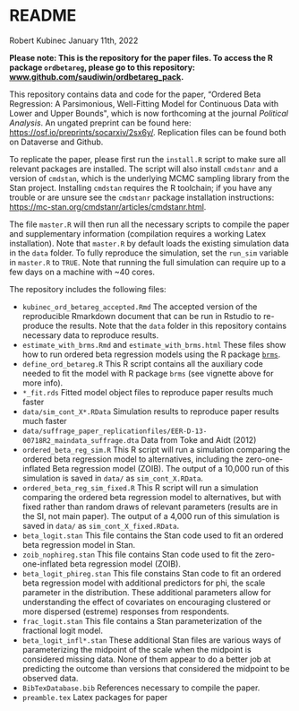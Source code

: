 README
================
Robert Kubinec
January  11th, 2022

**Please note: This is the repository for the paper files. To access the R package `ordbetareg`, please go to this repository: www.github.com/saudiwin/ordbetareg_pack.**

This repository contains data and code for the paper, “Ordered Beta Regression: A Parsimonious, Well-Fitting Model for Continuous Data with Lower and Upper Bounds", which is  now forthcoming at the journal *Political Analysis*. An ungated preprint can be found here: https://osf.io/preprints/socarxiv/2sx6y/. Replication files can be found both on Dataverse and Github. 

To replicate the paper, please first run the `install.R` script to make sure all relevant packages are installed. The script will also install `cmdstanr` and a version of `cmdstan`, which is the underlying MCMC sampling library from the Stan project. Installing `cmdstan` requires the R toolchain; if you have any trouble or are unsure see the `cmdstanr` package installation instructions: https://mc-stan.org/cmdstanr/articles/cmdstanr.html.

The file `master.R` will then run all the necessary scripts to compile the paper and supplementary information  (compilation requires a working Latex installation). Note that `master.R` by default loads the existing simulation data in the `data` folder. To fully reproduce the simulation, set the `run_sim` variable in `master.R` to `TRUE`. Note that running the full simulation can require up to a few days on a machine with ~40 cores. 

The repository includes the following files:

  - `kubinec_ord_betareg_accepted.Rmd` The accepted version of the reproducible Rmarkdown document that can
    be run in Rstudio to re-produce the results. Note that the `data`
    folder in this repository contains necessary data to reproduce
    results.
  - `estimate_with_brms.Rmd` and `estimate_with_brms.html` These files
    show how to run ordered beta regression models using the R package
    [`brms`](https://cran.r-project.org/web/packages/brms/vignettes/brms_overview.pdf).
  - `define_ord_betareg.R` This R script contains all the auxiliary code
    needed to fit the model with R package `brms` (see vignette above
    for more info).
  - `*_fit.rds` Fitted model object files to reproduce paper results much faster
  - `data/sim_cont_X*.RData` Simulation results to reproduce paper results much faster
  - `data/suffrage_paper_replicationfiles/EER-D-13-00718R2_maindata_suffrage.dta` Data from Toke and Aidt (2012)
  - `ordered_beta_reg_sim.R` This R script will run a simulation
    comparing the ordered beta regression model to alternatives,
    including the zero-one-inflated Beta regression model (ZOIB). The
    output of a 10,000 run of this simulation is saved in `data/` as `sim_cont_X.RData`.
  - `ordered_beta_reg_sim_fixed.R` This R script will run a simulation
    comparing the ordered beta regression model to alternatives, but with fixed rather than random draws 
    of relevant parameters (results are in the SI, not main paper). The
    output of a 4,000 run of this simulation is saved in `data/` as `sim_cont_X_fixed.RData`.
  - `beta_logit.stan` This file contains the Stan code used to fit an
    ordered beta regression model in Stan.
  - `zoib_nophireg.stan` This file contains Stan code used to fit the
    zero-one-inflated beta regression model (ZOIB).
  - `beta_logit_phireg.stan` This file constains Stan code to fit an
    ordered beta regression model with additional predictors for phi,
    the scale parameter in the distribution. These additional parameters
    allow for understanding the effect of covariates on encouraging
    clustered or more dispersed (estreme) responses from respondents.
  - `frac_logit.stan` This file contains a Stan parameterization of the 
    fractional logit model.
  - `beta_logit_infl*.stan` These additional Stan files are various ways
    of parameterizing the midpoint of the scale when the midpoint is
    considered missing data. None of them appear to do a better job at
    predicting the outcome than versions that considered the midpoint to
    be observed data.
  - `BibTexDatabase.bib` References necessary  to compile the paper.
  - `preamble.tex` Latex packages for paper
